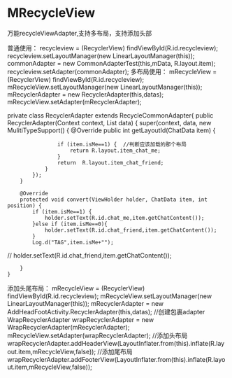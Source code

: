 # MRecycleView
万能recycleViewAdapter,支持多布局，支持添加头部

普通使用：
  recycleview = (RecyclerView) findViewById(R.id.recycleview);
  recycleview.setLayoutManager(new LinearLayoutManager(this));
  commonAdapter = new CommonAdapterTest(this,mData, R.layout.item);
  recycleview.setAdapter(commonAdapter);
多布局使用：
  mRecycleView = (RecyclerView) findViewById(R.id.recycleview);
  mRecycleView.setLayoutManager(new LinearLayoutManager(this));
  mRecyclerAdapter = new RecyclerAdapter(this,datas);
  mRecycleView.setAdapter(mRecyclerAdapter);
  
  private class RecyclerAdapter extends RecycleCommonAdapter<ChatData>{
        public RecyclerAdapter(Context context, List<ChatData> data) {
            super(context, data, new MulitiTypeSupport<ChatData>() {
                @Override
                public int getLayoutId(ChatData item) {

                    if (item.isMe==1) {  //判断应该加载的那个布局
                        return R.layout.item_chat_me;
                    }
                    return  R.layout.item_chat_friend;
                }
            });
        }

        @Override
        protected void convert(ViewHolder holder, ChatData item, int position) {
            if (item.isMe==1) {
                holder.setText(R.id.chat_me,item.getChatContent());
            }else if (item.isMe==0){
                holder.setText(R.id.chat_friend,item.getChatContent());
            }
            Log.d("TAG",item.isMe+"");
//            holder.setText(R.id.chat_friend,item.getChatContent());

        }
    }
 添加头尾布局：
   mRecycleView = (RecyclerView) findViewById(R.id.recycleview);
   mRecycleView.setLayoutManager(new LinearLayoutManager(this));
   mRecyclerAdapter = new AddHeadFootActivity.RecyclerAdapter(this,datas);
   //创建包裹adapter
   WrapRecyclerAdapter wrapRecyclerAdapter = new WrapRecyclerAdapter(mRecyclerAdapter);
   mRecycleView.setAdapter(wrapRecyclerAdapter);
   //添加头布局
   wrapRecyclerAdapter.addHeaderView(LayoutInflater.from(this).inflate(R.layout.item,mRecycleView,false));
   //添加尾布局
   wrapRecyclerAdapter.addFooterView(LayoutInflater.from(this).inflate(R.layout.item,mRecycleView,false));
        
